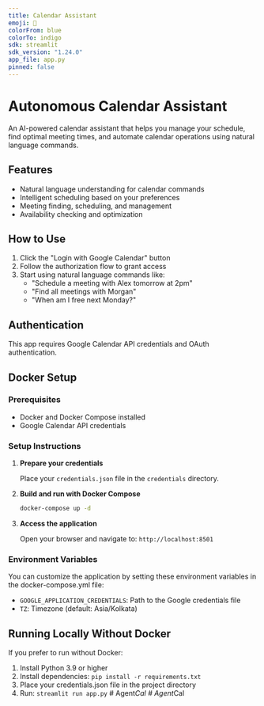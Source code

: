 ```yaml
---
title: Calendar Assistant
emoji: 📅
colorFrom: blue
colorTo: indigo
sdk: streamlit
sdk_version: "1.24.0"
app_file: app.py
pinned: false
---
```


# Autonomous Calendar Assistant

An AI-powered calendar assistant that helps you manage your schedule, find optimal meeting times, and automate calendar operations using natural language commands.

## Features

- Natural language understanding for calendar commands
- Intelligent scheduling based on your preferences
- Meeting finding, scheduling, and management
- Availability checking and optimization

## How to Use

1. Click the "Login with Google Calendar" button
2. Follow the authorization flow to grant access
3. Start using natural language commands like:
   - "Schedule a meeting with Alex tomorrow at 2pm"
   - "Find all meetings with Morgan"
   - "When am I free next Monday?"

## Authentication

This app requires Google Calendar API credentials and OAuth authentication.

## Docker Setup

### Prerequisites

- Docker and Docker Compose installed
- Google Calendar API credentials

### Setup Instructions

1. **Prepare your credentials**

   Place your `credentials.json` file in the `credentials` directory.

2. **Build and run with Docker Compose**

   ```bash
   docker-compose up -d
   ```

3. **Access the application**

   Open your browser and navigate to: `http://localhost:8501`

### Environment Variables

You can customize the application by setting these environment variables in the docker-compose.yml file:

- `GOOGLE_APPLICATION_CREDENTIALS`: Path to the Google credentials file
- `TZ`: Timezone (default: Asia/Kolkata)

## Running Locally Without Docker

If you prefer to run without Docker:

1. Install Python 3.9 or higher
2. Install dependencies: `pip install -r requirements.txt`
3. Place your credentials.json file in the project directory
4. Run: `streamlit run app.py`
#   A g e n t _ C a l  
 #   A g e n t _ C a l  
 